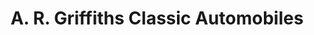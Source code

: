 ---
title: "A. R. Griffiths Classic Automobiles"
url: /derby/a-r-griffiths-classic-automobiles/
shop: car repair
---